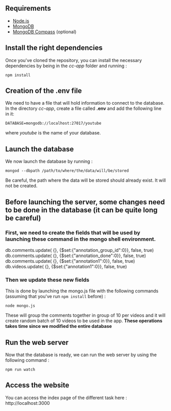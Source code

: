 ## Requirements

* [Node.js](http://nodejs.org/)
* [MongoDB](https://www.mongodb.com/)
* [MongoDB Compass](https://www.mongodb.com/products/compass) (optional)

## Install the right dependencies
Once you've cloned the repository, you can install the necessary dependencies by being in the *cc-app* folder and running :  
```shell
npm install
```

## Creation of the .env file
We need to have a file that will hold information to connect to the database. In the directory *cc-app*, create a file called **.env** and add the following line in it:  
```
DATABASE=mongodb://localhost:27017/youtube
```

where *youtube* is the name of your database.

## Launch the database
We now launch the database by running :

```shell
mongod --dbpath /path/to/where/the/data/will/be/stored
```

Be careful, the path where the data will be stored should already exist. It will not be created.


## Before launching the server, some changes need to be done in the database (it can be quite long be careful)
### First, we need to create the fields that will be used by launching these command in the mongo shell environment.
db.comments.update( {}, {$set:{"annotation_group_id":0}}, false, true)  
db.comments.update( {}, {$set:{"annotation_done":0}}, false, true)  
db.comments.update( {}, {$set:{"annotation1":0}}, false, true)  
db.videos.update( {}, {$set:{"annotation1":0}}, false, true)  

### Then we update these new fields
This is done by launching the mongo.js file with the following commands (assuming that you've run `npm install` before) :  

```shell
node mongo.js
```

These will group the comments together in group of 10 per videos and it will create random batch of 10 videos to be used in the app. **These operations takes time since we modified the entire database**

## Run the web server
Now that the database is ready, we can run the web server by using the following command :  

```shell
npm run watch
```

## Access the website
You can access the index page of the different task here : http://localhost:3000

